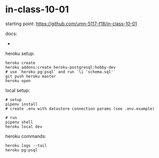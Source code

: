 # in-class-10-01

starting point: <https://github.com/umn-5117-f18/in-class-10-01>

docs:

*


heroku setup:

```
heroku create
heroku addons:create heroku-postgresql:hobby-dev
# use `heroku pg:psql` and run `\i 'schema.sql'`
git push heroku master
heroku open
```

local setup:

```
# setup
pipenv install
# create .env with datastore connection params (see .env.example)

# run
pipenv shell
heroku local dev
```

heroku commands:

```
heroku logs --tail
heroku pg:psql
```

